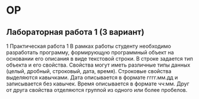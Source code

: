 # OP
## Лабораторная работа 1 (3 вариант)
1 Практическая работа 1
В рамках работы студенту необходимо разработать программу,
формирующую программный объект на основании его описания в виде
текстовой строки.
В строке задается тип объекта и его свойства. Свойства могут иметь
различные типы данных (целый, дробный, строковый, дата, время).
Строковые свойства выделяются кавычками. Дата описывается в формате
гггг.мм.дд и записывается без кавычек. Время описывается в формате чч:мм.
Друг от друга свойства отделяются группой из одного или более
пробелов.
